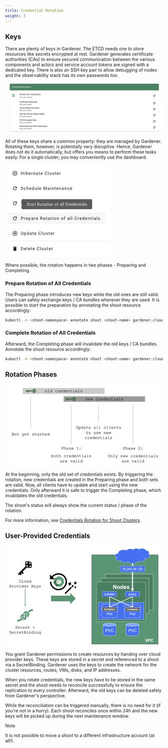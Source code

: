 ```yaml
---
title: Credential Rotation
weight: 3
---
```


## Keys

There are plenty of keys in Gardener.
The ETCD needs one to store resources like secrets encrypted at rest.
Gardener generates certificate authorities (CAs) to ensure secured communication between the various components and actors and service account tokens are signed with a dedicated key.
There is also an SSH key pair to allow debugging of nodes and the observability stack has its own passwords too.

![keys](./images/keys.png)

All of these keys share a common property: they are managed by Gardener.
Rotating them, however, is potentially very disruptive.
Hence, Gardener does not do it automatically, but offers you means to perform these tasks easily.
For a single cluster, you may conveniently use the dashboard.

![Prepare the rotation of all credentials from the Gardener dashboard](./images/prepare-rotation-of-all-credentials.png)

Where possible, the rotation happens in two phases - Preparing and Completing.

### Prepare Rotation of All Credentials

The Preparing phase introduces new keys while the old ones are still valid.
Users can safely exchange keys / CA bundles wherever they are used.
It is possible to start the preparation by annotating the shoot resource accordingly:

```bash
kubectl -n <shoot-namespace> annotate shoot <shoot-name> gardener.cloud/operation=rotate-credentials-start
```

### Complete Rotation of All Credentials

Afterward, the Completing phase will invalidate the old keys / CA bundles.
Annotate the shoot resource accordingly:

```bash
kubectl -n <shoot-namespace> annotate shoot <shoot-name> gardener.cloud/operation=rotate-credentials-complete
```

## Rotation Phases

![rotation-phases](./images/rotation-phases.png)

At the beginning, only the old set of credentials exists.
By triggering the rotation, new credentials are created in the Preparing phase and both sets are valid.
Now, all clients have to update and start using the new credentials.
Only afterward it is safe to trigger the Completing phase, which invalidates the old credentials.

The shoot's status will always show the current status / phase of the rotation.

For more information, see [Credentials Rotation for Shoot Clusters](https://github.com/gardener/gardener/blob/master/docs/usage/shoot-operations/shoot_credentials_rotation.md).

## User-Provided Credentials

![user-provided-keys](./images/user-provided-keys.png)

You grant Gardener permissions to create resources by handing over cloud provider keys.
These keys are stored in a secret and referenced to a shoot via a SecretBinding.
Gardener uses the keys to create the network for the cluster resources, routes, VMs, disks, and IP addresses.

When you rotate credentials, the new keys have to be stored in the same secret and the shoot needs to reconcile successfully to ensure the replication to every controller.
Afterward, the old keys can be deleted safely from Gardener's perspective.

While the reconciliation can be triggered manually, there is no need for it (if you're not in a hurry).
Each shoot reconciles once within 24h and the new keys will be picked up during the next maintenance window.

> [!NOTE]
> It is not possible to move a shoot to a different infrastructure account (at all!).

